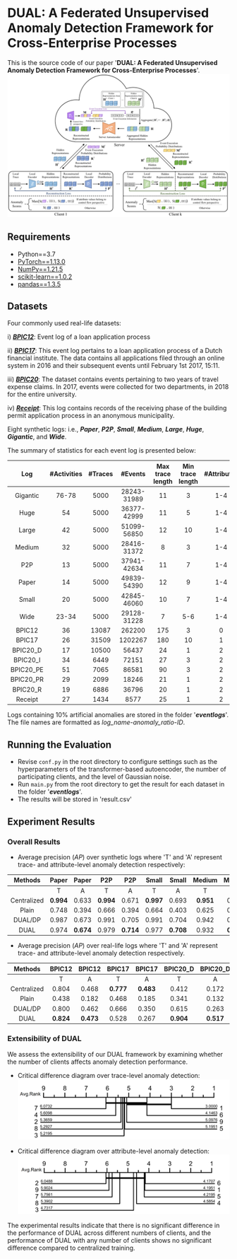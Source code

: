 # DUAL: A Federated Unsupervised Anomaly Detection Framework for Cross-Enterprise Processes

This is the source code of our paper '**DUAL: A Federated Unsupervised Anomaly Detection Framework for Cross-Enterprise
Processes**'.
![architecture.png](pics/architecture.png)

## Requirements

- Python==3.7
- [PyTorch==1.13.0](https://pytorch.org)
- [NumPy==1.21.5](https://numpy.org)
- [scikit-learn==1.0.2](https://scikit-learn.org)
- [pandas==1.3.5](https://pandas.pydata.org/)

## Datasets

Four commonly used real-life datasets:

i) **_[BPIC12](https://doi.org/10.4121/uuid:3926db30-f712-4394-aebc-75976070e91f)_**: Event log of a loan application
process

ii) **_[BPIC17](https://doi.org/10.4121/uuid:5f3067df-f10b-45da-b98b-86ae4c7a310b)_**: This event log pertains to a loan
application process of a Dutch financial institute. The data
contains all applications filed through an online system in 2016 and their subsequent events until February 1st 2017,
15:11.

iii) **_[BPIC20](https://doi.org/10.4121/uuid:52fb97d4-4588-43c9-9d04-3604d4613b51)_**: The dataset contains events
pertaining to two years of travel expense claims. In 2017, events were
collected for two departments, in 2018 for the entire university.

iv) **_[Receipt](https://doi.org/10.4121/12709127.v2)_**: This log contains records of the receiving phase of the
building permit application process in an
anonymous municipality.

Eight synthetic logs: i.e., **_Paper_**,  _**P2P**_, **_Small_**, **_Medium_**, **_Large_**, **_Huge_**, **_Gigantic_**,
and **_Wide_**.

The summary of statistics for each event log is presented below:

|    Log     | #Activities | #Traces |   #Events   | Max trace length | Min trace length | #Attributes | #Attribute values |
|:----------:|:-----------:|:-------:|:-----------:|:----------------:|:----------------:|:-----------:|:-----------------:|
|  Gigantic  |    76-78    |  5000   | 28243-31989 |        11        |        3         |     1-4     |      70-363       |
|    Huge    |     54      |  5000   | 36377-42999 |        11        |        5         |     1-4     |      69-340       |
|   Large    |     42      |  5000   | 51099-56850 |        12        |        10        |     1-4     |      68-292       |
|   Medium   |     32      |  5000   | 28416-31372 |        8         |        3         |     1-4     |      66-276       |
|    P2P     |     13      |  5000   | 37941-42634 |        11        |        7         |     1-4     |      39-146       |
|   Paper    |     14      |  5000   | 49839-54390 |        12        |        9         |     1-4     |      36-128       |
|   Small    |     20      |  5000   | 42845-46060 |        10        |        7         |     1-4     |      39-144       |
|    Wide    |    23-34    |  5000   | 29128-31228 |        7         |       5-6        |     1-4     |      53-264       |
|   BPIC12   |     36      |  13087  |   262200    |       175        |        3         |      0      |         0         |
|   BPIC17   |     26      |  31509  |   1202267   |       180        |        10        |      1      |        149        |
| BPIC20\_D  |     17      |  10500  |    56437    |        24        |        1         |      2      |         9         |
| BPIC20\_I  |     34      |  6449   |    72151    |        27        |        3         |      2      |        10         |
| BPIC20\_PE |     51      |  7065   |    86581    |        90        |        3         |      2      |        10         |
| BPIC20\_PR |     29      |  2099   |    18246    |        21        |        1         |      2      |        10         |
| BPIC20\_R  |     19      |  6886   |    36796    |        20        |        1         |      2      |        10         |
|  Receipt   |     27      |  1434   |    8577     |        25        |        1         |      2      |        58         |

Logs containing 10% artificial anomalies are stored in the folder '**_eventlogs_**'. The file names are formatted as
_log_name_-_anomaly_ratio_-_ID_.

## Running the Evaluation

- Revise <code>conf.py</code> in the root directory to configure settings such as the hyperparameters of the
  transformer-based autoencoder, the number of participating clients, and the level of Gaussian noise.
- Run <code>main.py</code> from the root directory to get the result for each dataset in the folder '**_eventlogs_**'.
- The results will be stored in 'result.csv'

## Experiment Results

### Overall Results

- Average precision (_AP_) over synthetic logs where 'T' and 'A'  represent trace- and attribute-level anomaly detection respectively:

|   Methods   |   Paper   |   Paper   |    P2P    |    P2P    |   Small   |   Small   |  Medium   |  Medium   |   Large   |   Large   |   Huge    |   Huge    | Gigantic  | Gigantic  |   Wide    |   Wide    |
|:-----------:|:---------:|:---------:|:---------:|:---------:|:---------:|:---------:|:---------:|:---------:|:---------:|:---------:|:---------:|:---------:|:---------:|:---------:|:---------:|:---------:|
|             |     T     |     A     |     T     |     A     |     T     |     A     |     T     |     A     |     T     |     A     |     T     |     A     |     T     |     A     |     T     |     A     |
| Centralized | **0.994** |   0.633   | **0.994** |   0.671   | **0.997** |   0.693   | **0.951** |   0.619   | **0.979** |   0.643   | **0.980** |   0.634   | **0.905** | **0.591** | **0.982** |   0.635   |
|    Plain    |   0.748   |   0.394   |   0.666   |   0.394   |   0.664   |   0.403   |   0.625   |   0.355   |   0.685   |   0.367   |   0.616   |   0.342   |   0.571   |   0.325   |   0.622   |   0.373   |
|   DUAL/DP   |   0.987   |   0.673   |   0.991   |   0.705   |   0.991   |   0.704   |   0.942   |   0.617   |   0.951   |   0.634   |   0.932   |   0.630   |   0.887   |   0.568   |   0.966   |   0.662   |
|    DUAL     |   0.974   | **0.674** |   0.979   | **0.714** |   0.977   | **0.708** |   0.932   | **0.642** |   0.929   | **0.655** |   0.905   | **0.638** |   0.869   |   0.578   |   0.953   | **0.692** |

- Average precision (_AP_) over real-life logs where 'T' and 'A' represent trace- and attribute-level anomaly detection respectively.

|   Methods   |  BPIC12   |  BPIC12   |  BPIC17   |  BPIC17   | BPIC20\_D | BPIC20\_D | BPIC20\_I | BPIC20\_I | BPIC20\_PE | BPIC20\_PE | BPIC20\_PR | BPIC20\_PR | BPIC20\_R | BPIC20\_R |  Receipt  |  Receipt  |    
|:-----------:|:---------:|:---------:|:---------:|:---------:|:---------:|:---------:|:---------:|:---------:|:----------:|:----------:|:----------:|:----------:|:---------:|:---------:|:---------:|:---------:|
|             |     T     |     A     |     T     |     A     |     T     |     A     |     T     |     A     |     T      |     A      |     T      |     A      |     T     |     A     |     T     |     A     |
| Centralized |   0.804   |   0.468   | **0.777** | **0.483** |   0.412   |   0.172   | **0.867** | **0.528** | **0.735**  | **0.461**  | **0.747**  | **0.564**  |   0.577   |   0.272   | **0.682** | **0.451** |
|    Plain    |   0.438   |   0.182   |   0.468   |   0.185   |   0.341   |   0.132   |   0.649   |   0.392   |   0.601    |   0.346    |   0.595    |   0.334    |   0.442   |   0.252   |   0.499   |   0.252   |
|   DUAL/DP   |   0.800   |   0.462   |   0.666   |   0.350   |   0.615   |   0.263   |   0.839   |   0.524   |   0.717    |   0.442    |   0.661    |   0.409    |   0.783   |   0.439   |   0.556   |   0.333   |
|    DUAL     | **0.824** | **0.473** |   0.528   |   0.267   | **0.904** | **0.517** |   0.739   |   0.483   |   0.668    |   0.452    |   0.609    |   0.383    | **0.916** | **0.579** |   0.513   |   0.288   |

### Extensibility of DUAL

We assess the extensibility of our DUAL framework by examining whether the number of clients affects anomaly detection
performance.

- Critical difference diagram over trace-level anomaly detection:
  ![model](pics/trace_aupr.png)

- Critical difference diagram over attribute-level anomaly detection:
  ![model](pics/attr_aupr.png)

The experimental results indicate that there is no significant difference in the performance of DUAL across different
numbers of clients, and the performance of DUAL with any number of clients shows no significant difference compared to
centralized training.

